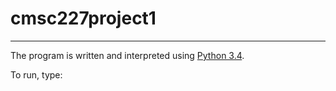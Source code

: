 # cmsc227project1
---
The program is written and interpreted using [Python 3.4](https://www.python.org/downloads/).

To run, type:
```>>> python3 main.py
